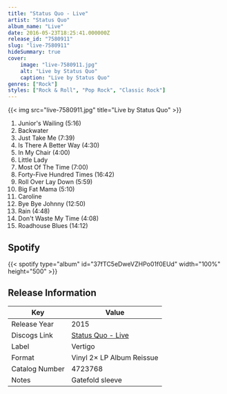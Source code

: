 ```yaml
---
title: "Status Quo - Live"
artist: "Status Quo"
album_name: "Live"
date: 2016-05-23T18:25:41.000000Z
release_id: "7580911"
slug: "live-7580911"
hideSummary: true
cover:
    image: "live-7580911.jpg"
    alt: "Live by Status Quo"
    caption: "Live by Status Quo"
genres: ["Rock"]
styles: ["Rock & Roll", "Pop Rock", "Classic Rock"]
---
```


{{< img src="live-7580911.jpg" title="Live by Status Quo" >}}

<!-- section break -->

1. Junior's Wailing (5:16)
2. Backwater 
3. Just Take Me (7:39)
4. Is There A Better Way (4:30)
5. In My Chair (4:00)
6. Little Lady 
7. Most Of The Time (7:00)
8. Forty-Five Hundred Times (16:42)
9. Roll Over Lay Down (5:59)
10. Big Fat Mama (5:10)
11. Caroline
12. Bye Bye Johnny (12:50)
13. Rain (4:48)
14. Don't Waste My Time (4:08)
15. Roadhouse Blues (14:12)

<!-- section break -->


## Spotify
{{< spotify type="album" id="37fTC5eDweVZHPo01f0EUd" width="100%" height="500" >}}




## Release Information
|  Key           | Value                                                |
| ---------------| ---------------------------------------------------- |
| Release Year   | 2015                                   |
| Discogs Link   | [Status Quo - Live](https://www.discogs.com/release/7580911-Status-Quo-Live) |
| Label          | Vertigo |
| Format         | Vinyl 2× LP Album Reissue |
| Catalog Number | 4723768 |
| Notes | Gatefold sleeve |